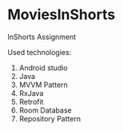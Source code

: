 # MoviesInShorts

InShorts Assignment

Used technologies: 

1. Android studio
2. Java
3. MVVM Pattern
4. RxJava
5. Retrofit
6. Room Database
7. Repository Pattern
